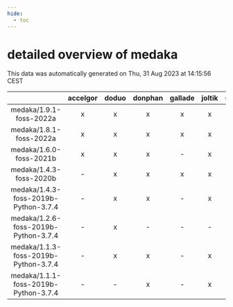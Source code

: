 ```yaml
---
hide:
  - toc
---
```


detailed overview of medaka
===========================


This data was automatically generated on Thu, 31 Aug 2023 at 14:15:56 CEST  

| |accelgor|doduo|donphan|gallade|joltik|skitty|swalot|victini|
| :---: | :---: | :---: | :---: | :---: | :---: | :---: | :---: | :---: |
|medaka/1.9.1-foss-2022a|x|x|x|x|x|x|x|x|
|medaka/1.8.1-foss-2022a|x|x|x|x|x|x|x|x|
|medaka/1.6.0-foss-2021b|x|x|x|-|x|x|x|x|
|medaka/1.4.3-foss-2020b|-|x|x|x|x|x|x|x|
|medaka/1.4.3-foss-2019b-Python-3.7.4|-|x|x|-|x|x|x|x|
|medaka/1.2.6-foss-2019b-Python-3.7.4|-|x|-|-|-|-|x|-|
|medaka/1.1.3-foss-2019b-Python-3.7.4|-|x|x|-|x|x|x|x|
|medaka/1.1.1-foss-2019b-Python-3.7.4|-|-|x|-|x|x|-|x|
